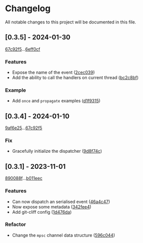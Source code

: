 # Changelog

All notable changes to this project will be documented in this file.

## [0.3.5] - 2024-01-30

[67c92f5](67c92f5c42af9bbfabeb4765e7b06caf9ff41aad)...[6eff0cf](6eff0cfaac575cdbe249f89a8a6115f9a421413a)

### Features

- Expose the name of the event ([2cec039](2cec0390c180ba1af20d284681d24482e4141892))
- Add the ability to call the handlers on current thread ([bc2c8bf](bc2c8bf1b08fb56fbcef5c8b8cb1bb941b1fca05))

### Example

- Add `once` and `propagate` examples ([d1f9315](d1f931587cf9610bca03a8282c007144f2e79682))

## [0.3.4] - 2024-01-10

[9af6e25](9af6e256f4cb98462115e4bc2936c1f14fd44662)...[67c92f5](67c92f5c42af9bbfabeb4765e7b06caf9ff41aad)

### Fix

- Gracefully initialize the dispatcher ([9d8f74c](9d8f74c1965a5e46655a6e08062292062ad9e303))

## [0.3.1] - 2023-11-01

[890088f](890088fc8a23829cb2df823e429eade3a78d50f6)...[b011eec](b011eec92913675c975568772c9096ccc3e38618)

### Features

- Can now dispatch an serialised event ([46a4c47](46a4c47cc1bfd13f59e86cc12566a2778f71b1e0))
- Now expose some metadata ([342fee4](342fee4c064e4dae4fbf110c0a061da6e405e717))
- Add git-cliff config ([1d476da](1d476daeee97c895373aaa447baa219d8425d3bf))

### Refactor

- Change the `mpsc` channel data structure ([596c044](596c0442d35bc4d3dcc2a8cf080f1ec329a55883))

<!-- generated by git-cliff -->
